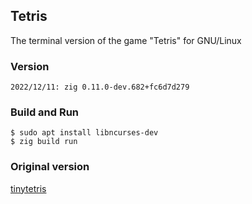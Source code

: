 ## Tetris
The terminal version of the game "Tetris" for GNU/Linux
### Version
```
2022/12/11: zig 0.11.0-dev.682+fc6d7d279
```
### Build and Run
```
$ sudo apt install libncurses-dev
$ zig build run
```
### Original version
[tinytetris](https://github.com/taylorconor/tinytetris)
